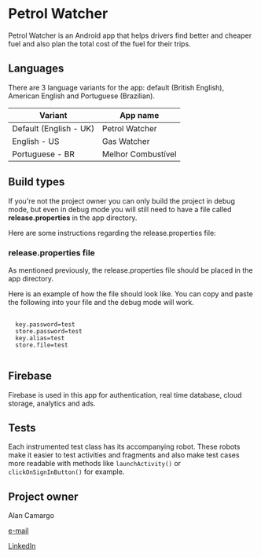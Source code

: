 # Petrol Watcher

Petrol Watcher is an Android app that helps drivers find better
and cheaper fuel and also plan the total cost of the fuel for
their trips.

## Languages

There are 3 language variants for the app: default (British English),
American English and Portuguese (Brazilian).

| Variant | App name |
| ------- | -------- |
| Default (English - UK) | Petrol Watcher |
| English - US | Gas Watcher |
| Portuguese - BR | Melhor Combustível |

## Build types

If you're not the project owner you can only build the project
in debug mode, but even in debug mode you will still need to
have a file called **release.properties** in the app directory.

Here are some instructions regarding the release.properties file:

### release.properties file

As mentioned previously, the release.properties file should be
placed in the app directory.

Here is an example of how the file should look like. You can copy
and paste the following into your file and the debug mode will
work.

<pre>
    <code>
  key.password=test
  store.password=test
  key.alias=test
  store.file=test
    </code>
</pre>

## Firebase
Firebase is used in this app for authentication, real time
database, cloud storage, analytics and ads.

## Tests

Each instrumented test class has its accompanying robot.
These robots make it easier to test activities and fragments
and also make test cases more readable with methods like
`launchActivity()` or `clickOnSignInButton()` for example.

## Project owner

Alan Camargo

[e-mail](mailto:alcam.ukdev@gmail.com)

[LinkedIn](https://www.linkedin.com/in/alancamargo92/)
